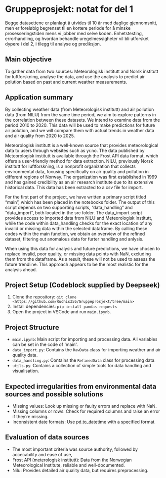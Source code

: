 # Gruppeprosjekt: notat for del 1

Begge datasettene er planlagt å utvides til 10 år med daglige gjennomsnitt, men er foreløbig begrenset til en kortere periode for å minske prosesseringstiden mens vi jobber med selve koden. Enhetstesting, errorhandling, og hvordan behandle uregelmessigheter vil bli utforsket dypere i del 2, i tilegg til analyse og prediksjon. 


## Main objective
To gather data from two sources: Meteorologisk institutt and Norsk institutt for luftforskning, analyse the data, and use the analysis to predict air polution based on past and current weather measurements. 

## Application summary
By collecting weather data (from Meteorologisk institutt) and air pollution data (from NILU) from the same time period, we aim to explore patterns in the correlation between these datasets. We intend to examine data from the period 2010 to 2020. This data will be used to make predictions for future air polution, and we will compare them with actual trends in weather data and air quality from 2020 to 2025.

Meteorologisk institutt is a well-known source that provides meteorological data to users through websites such as yr.no. The data published by Meteorologisk institutt is available through the Frost API data format, which offers a user-friendly method for data extraction. NILU, previously Norsk institutt for luftforskning, is a nonprofit organization that collects environmental data, focusing specifically on air quality and pollution in different regions of Norway. The organization was first established in 1969 and has gained credibility as an air research institute due to its extensive historical data. This data has been extracted to a csv file for import. 

For the first part of the project, we have written a primary script titled “main”, which has been placed in the notebooks folder. The output of this script depends on two supporting scripts, “data_handling” and “data_import”, both located in the src folder. The data_import script provides access to imported data from NILU and Meteorologisk institutt, while the code within data_handling checks for the exact location of any invalid or missing data within the selected dataframe. By calling these codes within the main function, we obtain an overview of the refined dataset, filtering out anomalous data for furter handling and anlysis.

When using this data for analysis and future predictions, we have chosen to replace invalid, poor quality, or missing data points with NaN, excluding them from the dataframe. As a result, these will not be used to assess the future trendline. This approach appears to be the most realistic for the analysis ahead.

## Project Setup (Codeblock supplied by Deepseek)
1. Clone the repository: `git clone <https://github.com/Ruchis356/Gruppeprosjekt/tree/main>`
2. Install dependencies: `pip install pandas requests`
3. Open the project in VSCode and run `main.ipynb`.

## Project Structure
- `main.ipynb`: Main script for importing and processing data. All variables can be set in the code of 'main'. 
- `data_import.py`: Contains the `RawData` class for importing weather and air quality data.
- `data_handling.py`: Contains the `RefinedData` class for processing data.
- `utils.py`: Contains a collection of simple tools for data handling and visualisation. 

## Expected irregularities from environmental data sources and possible solutions
- Missing values: Look up missing or faulty errors and replace with NaN. 
- Missing columns or rows: Check for required columns and raise an error if they’re missing.
- Inconsistent date formats: Use pd.to_datetime with a specified format.

## Evaluation of data sources
- The most important criteria was source authority, followed by accecability and ease of use, 
- Frost API (meterologisk institutt): Data from the Norwegian Meteorological Institute, reliable and well-documented. 
- Nilu: Provides detailed air quality data, but requires preprocessing.